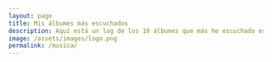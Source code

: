 ```yaml
---
layout: page
title: Mis álbumes más escuchados
description: Aquí está un log de los 10 álbumes que más he escuchado este último mes (vía Last.fm).
image: /assets/images/logo.png
permalink: /musica/
---
```


<div class="row">
<div class="col-12 col-md-10 offset-md-1">
<div class="masonry-grid" id="lastfm-top-albums">
<div class="grid-sizer col-6 col-md-4"></div>
</div>
</div>
</div>
